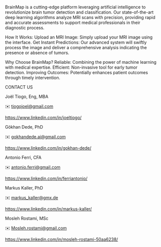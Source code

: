 BrainMap is a cutting-edge platform leveraging artificial intelligence to revolutionize brain tumor detection and classification. Our state-of-the-art deep learning algorithms analyze MRI scans with precision, providing rapid and accurate assessments to support medical professionals in their diagnostic process.

How It Works:
Upload an MRI Image: Simply upload your MRI image using the interface.
Get Instant Predictions: Our advanced system will swiftly process the image and deliver a comprehensive analysis indicating the presence or absence of tumors.

Why Choose BrainMap?
Reliable: Combining the power of machine learning with medical expertise.
Efficient: Non-invasive tool for early tumor detection.
Improving Outcomes: Potentially enhances patient outcomes through timely intervention.

CONTACT US

Joël Tiogo, Eng, MBA

✉️ tiogojoel@gmail.com

https://www.linkedin.com/in/joeltiogo/

Gökhan Dede, PhD

✉️ gokhandede.ai@gmail.com

https://www.linkedin.com/in/gokhan-dede/

Antonio Ferri, CFA

✉️ antonio.ferri@gmail.com

https://www.linkedin.com/in/ferriantonio/

Markus Kaller, PhD

✉️ markus_kaller@gmx.de

https://www.linkedin.com/in/markus-kaller/

Mosleh Rostami, MSc

✉️ Mosleh.rostami@gmail.com

https://www.linkedin.com/in/mosleh-rostami-50aa6238/


